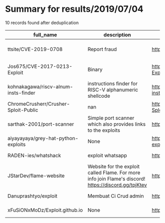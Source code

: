 
# Summary for results/2019/07/04
    
10 records found after deduplication

| full_name | description | html_url | matched_list | matched_count | pushed_at | size | stargazers_count | language | forks_count | vul_ids |
|--------------------------------------|------------------------------------------------------------------------------------------------------|---------------------------------------------------------|----------------------|-----------------|---------------------------|--------|--------------------|------------|---------------|-------------------|
| ttsite/CVE-2019-0708 | Report fraud | https://github.com/ttsite/CVE-2019-0708 | ['cve-2'] | 1 | 2019-07-04 09:25:14+00:00 | 109 | 1 | nan | 0 | ['CVE-2019-0708'] |
| Jos675/CVE-2017-0213-Exploit | Binary | https://github.com/Jos675/CVE-2017-0213-Exploit | ['cve-2', 'exploit'] | 2 | 2019-07-04 04:25:15+00:00 | 31 | 1 | | 1 | ['CVE-2017-0213'] |
| kohnakagawa/riscv-alnum-insts-finder | instructions finder for RISC-V alphanumeric shellcode | https://github.com/kohnakagawa/riscv-alnum-insts-finder | ['shellcode'] | 1 | 2019-07-04 14:16:30+00:00 | 3 | 0 | C++ | 0 | [] |
| ChromeCrusherr/Crusher-Sploit-Public | nan | https://github.com/ChromeCrusherr/Crusher-Sploit-Public | ['sploit'] | 1 | 2019-07-04 13:31:48+00:00 | 2384 | 0 | nan | 0 | [] |
| sarthak-2001/port-scanner | Simple port scanner which also provides links to the exploits | https://github.com/sarthak-2001/port-scanner | ['exploit'] | 1 | 2019-07-04 09:34:59+00:00 | 351 | 0 | Python | 0 | [] |
| aiyayayaya/grey-hat-python-exploits | None | https://github.com/aiyayayaya/grey-hat-python-exploits | ['exploit'] | 1 | 2019-07-04 10:07:35+00:00 | 21 | 0 | Python | 0 | [] |
| RADEN-ies/whatshack | exploit whatsapp | https://github.com/RADEN-ies/whatshack | ['exploit'] | 1 | 2019-07-04 14:51:45+00:00 | 7 | 0 | Shell | 0 | [] |
| JStarDev/flame-website | Website for the exploit called Flame. For more info join Flame's discord! https://discord.gg/tpjKtev | https://github.com/JStarDev/flame-website | ['exploit'] | 1 | 2019-07-04 08:11:17+00:00 | 7 | 0 | HTML | 0 | [] |
| Danuprashtyo/exploit | Membuat Ci Crud admin | https://github.com/Danuprashtyo/exploit | ['exploit'] | 1 | 2019-07-04 13:24:55+00:00 | 0 | 0 | | 0 | [] |
| xFuSiONxMoDz/Exploit.github.io | None | https://github.com/xFuSiONxMoDz/Exploit.github.io | ['exploit'] | 1 | 2019-07-04 14:54:18+00:00 | 13 | 0 | HTML | 0 | [] |
